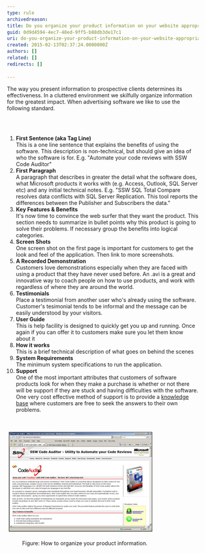 ```yaml
---
type: rule
archivedreason: 
title: Do you organize your product information on your website appropriately?
guid: 0d9d4594-4ec7-48ed-9ff5-b88db3de17c1
uri: do-you-organize-your-product-information-on-your-website-appropriately
created: 2015-02-13T02:37:24.0000000Z
authors: []
related: []
redirects: []

---
```



<p>The way you present information to prospective clients determines its effectiveness.
       In a cluttered environment we skilfully organize information for the greatest impact.
       When advertising software we like to use the following standard.</p>
<br><excerpt class='endintro'></excerpt><br>
<ol><li>
      <strong>First Sentence (aka Tag Line)</strong> 
      <br> This is a one line sentence that explains the benefits of using the software. This description is non-technical, but should give an idea of who the software is for. E.g. "Automate your code reviews with SSW Code Auditor"</li><li>
      <strong>First Paragraph</strong> 
      <br> A paragraph that describes in greater the detail what the software does, what Microsoft products it works with (e.g. Access, Outlook, SQL Server etc) and any initial technical notes. E.g. "SSW SQL Total Compare resolves data conflicts with SQL Server Replication. This tool reports the differences between the Publisher and Subscribers the data."</li><li>
      <strong>Key Features & Benefits</strong> 
      <br> It's now time to convince the web surfer that they want the product. This section needs to summarize in bullet points why this product is going to solve their problems. If necessary group the benefits into logical categories.</li><li>
      <strong>Screen Shots</strong> 
      <br> One screen shot on the first page is important for customers to get the look and feel of the application. Then link to more screenshots.</li><li>
      <strong>A Recorded Demonstration</strong><br> Customers love demonstrations especially when they are faced with using a product that they have never used before. An .avi is a great and innovative way to coach people on how to use products, and work with regardless of where they are around the world.</li><li>
      <strong>Testimonials</strong><br> Place a testimonial from another user who's already using the software. Customer's tesimonial tends to be informal and the message can be easily understood by your visitors.</li><li>
      <strong>User Guide</strong> 
      <br> This is help facility is designed to quickly get you up and running. Once again if you can offer it to customers make sure you let them know about it</li><li>
      <strong>How it works</strong> 
      <br> This is a brief technical description of what goes on behind the scenes</li><li>
      <strong>System Requirements</strong><br> The minimum system specifications to run the application.</li><li>
      <strong>Support</strong><br> One of the most important attributes that customers of software products look for when they make a purchase is whether or not there will be support if they are stuck and having difficulties with the software. One very cost effective method of support is to provide a 
      <a href="http://www.ssw.com.au/ssw/KB/KBSearch.aspx">knowledge base</a> where customers are free to seek the answers to their own problems.</li></ol><p>
   <br>
</p><dl class="ssw15-rteElement-ImageArea">
   <img border="1" alt="Organize your product information" src="../../assets/ScreenCodeAuditor.jpg" style="margin:5px;" /> 
</dl><dd class="ssw15-rteElement-FigureGood">Figure: How to organize your product information.<br></dd>


